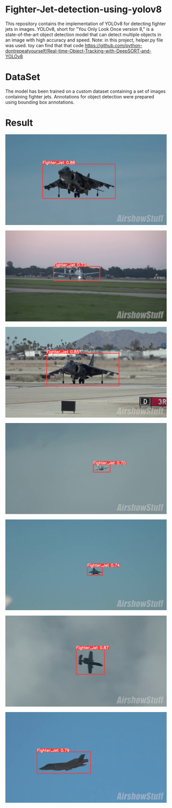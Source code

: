 # Fighter-Jet-detection-using-yolov8

This repository contains the implementation of YOLOv8 for detecting fighter jets in images. YOLOv8, short for "You Only Look Once version 8," is a state-of-the-art object detection model that can detect multiple objects in an image with high accuracy and speed.
Note: in this project, helper.py file was used. toy can find that that code https://github.com/python-dontrepeatyourself/Real-time-Object-Tracking-with-DeepSORT-and-YOLOv8
# DataSet
The model has been trained on a custom dataset containing a set of images containing fighter jets. Annotations for object detection were prepared using bounding box annotations.

# Result
![App Screenshot](https://github.com/MorningStarTM/fighter-jet-detection-using-yolov8/blob/main/Predictions/02530f4f-frame_6770.jpg?raw=true)

![App Screenshot](https://github.com/MorningStarTM/fighter-jet-detection-using-yolov8/blob/main/Predictions/03566e7e-frame_1920.jpg?raw=true)

![App Screenshot](https://github.com/MorningStarTM/fighter-jet-detection-using-yolov8/blob/main/Predictions/06282ba1-frame_6410.jpg?raw=true)

![App Screenshot](https://github.com/MorningStarTM/fighter-jet-detection-using-yolov8/blob/main/Predictions/0c3220dc-frame_8410.jpg?raw=true)

![App Screenshot](https://github.com/MorningStarTM/fighter-jet-detection-using-yolov8/blob/main/Predictions/0d0ce29c-frame_6020.jpg?raw=true)

![App Screenshot](https://github.com/MorningStarTM/fighter-jet-detection-using-yolov8/blob/main/Predictions/132b3fb1-frame_4360.jpg?raw=true)

![App Screenshot](https://github.com/MorningStarTM/fighter-jet-detection-using-yolov8/blob/main/Predictions/204b85fe-frame_9790.jpg?raw=true)

